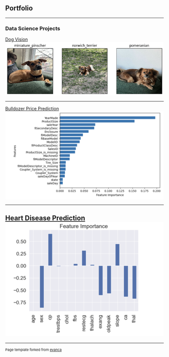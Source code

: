 
## Portfolio

---

### Data Science Projects

[Dog Vision](https://github.com/carolinesmith527/datascience/tree/main/dog-vision)
<img src="images/dogvisionresults.png?raw=true"/>

---
[Bulldozer Price Prediction](https://github.com/carolinesmith527/datascience/tree/main/bulldozer-price-prediction-project)
<img src="images/tractorprediction.png?raw=true"/>

---

[Heart Disease Prediction](https://github.com/carolinesmith527/datascience/tree/main/heart-disease-project)
<img src="images/heartdiseaseprediction.png?raw=true"/>
---




---
<p style="font-size:11px">Page template forked from <a href="https://github.com/evanca/quick-portfolio">evanca</a></p>
<!-- Remove above link if you don't want to attibute -->
